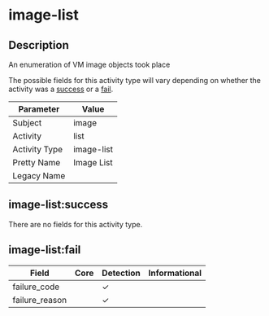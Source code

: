 image-list
==========

Description
-----------
An enumeration of VM image objects took place

The possible fields for this activity type will vary depending on whether the activity was a [success](#image-listsuccess) or a [fail](#image-listfail).

| Parameter     | Value      |
| ------------- | ---------- |
| Subject       | image      |
| Activity      | list       |
| Activity Type | image-list |
| Pretty Name   | Image List |
| Legacy Name   |            |

image-list:success
------------------

There are no fields for this activity type.


image-list:fail
---------------

| Field          | Core | Detection | Informational |
| -------------- | ---- | --------- | ------------- |
| failure_code   |      | &#10003;  |               |
| failure_reason |      | &#10003;  |               |